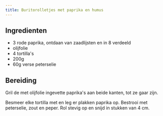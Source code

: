 ```yaml
---
title: Buritorolletjes met paprika en humus
---
```


##  Ingredienten 
* 3 rode paprika, ontdaan van zaadlijsten en in 8 verdeeld
* olijfolie
* 4 tortilla's
* 200g 
* 60g verse peterselie

##  Bereiding 

Gril de met olijfolie ingevette paprika's aan beide kanten, tot ze gaar zijn.

Besmeer elke tortilla met  en leg er plakken paprika op. Bestrooi met peterselie, zout en peper. Rol stevig op en snijd in stukken van 4 cm.

